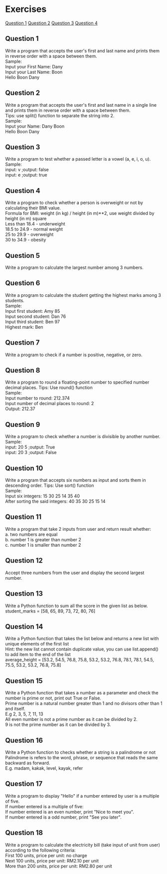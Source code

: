 # Exercises

[Question 1](#question-1)
[Question 2](#question-2)
[Question 3](#question-3)
[Question 4](#question-4)

## Question 1
Write a program that accepts the user's first and last name and prints them in reverse order with a space between them.
<br>Sample:
<br>Input your First Name: Dany                                       
Input your Last Name: Boon                                        
Hello Boon Dany

## Question 2
Write a program that accepts the user's first and last name in a single line and prints them in reverse order with a space between them.
<br>Tips: use split() function to separate the string into 2.
<br>Sample:
<br>Input your Name: Dany Boon                                       
Hello Boon Dany

## Question 3
Write a program to test whether a passed letter is a vowel (a, e, i, o, u).
<br>Sample:
<br>input: v  ;output: false
<br>input: e  ;output: true

## Question 4
Write a program to check whether a person is overweight or not by calculating their BMI value.
<br>Formula for BMI: weight (in kg) / height (in m)**2, use weight divided by height (in m) square
<br>Less than 18.4 - underweight
<br>18.5 to 24.9 - normal weight
<br>25 to 29.9 - overweight
<br>30 to 34.9 - obesity

## Question 5
Write a program to calculate the largest number among 3 numbers.

## Question 6
Write a program to calculate the student getting the highest marks among 3 students.
<br>Sample:
<br>Input first student: Amy 85
<br>Input second student: Dan 76
<br>Input third student: Ben 97
<br>Highest mark: Ben

## Question 7
Write a program to check if a number is positive, negative, or zero.

## Question 8
Write a program to round a floating-point number to specified number decimal places. Tips: Use round() function
<br>Sample:
<br>Input number to round: 212.374
<br>Input number of decimal places to round: 2
<br>Output: 212.37

## Question 9
Write a program to check whether a number is divisible by another number.
<br>Sample:
<br>input: 20 5  ;output: True
<br>input: 20 3  ;output: False

## Question 10
Write a program that accepts six numbers as input and sorts them in descending order. Tips: Use sort() function
<br>Sample:
<br>Input six integers: 15 30 25 14 35 40
<br>After sorting the said integers: 40 35 30 25 15 14

## Question 11
Write a program that take 2 inputs from user and return result whether:
<br>a. two numbers are equal
<br>b. number 1 is greater than number 2
<br>c. number 1 is smaller than number 2

## Question 12
Accept three numbers from the user and display the second largest number.

## Question 13
Write a Python function to sum all the score in the given list as below.
<br>student_marks = [58, 65, 89, 73, 72, 80, 76]

## Question 14
Write a Python function that takes the list below and returns a new list with unique elements of the first list
<br>Hint: the new list cannot contain duplicate value, you can use list.append() to add item to the end of the list
<br>average_height = [53.2, 54.5, 76.8, 75.8, 53.2, 53.2, 76.8, 78.1, 78.1, 54.5, 75.5, 53.2, 53.2, 76.8, 75.8]

## Question 15
Write a Python function that takes a number as a parameter and check the number is prime or not, print out True or False.
<br>Prime number is a natural number greater than 1 and no divisors other than 1 and itself.
<br>E.g 2, 3, 5, 7, 11, 13
<br>All even number is not a prime number as it can be divided by 2.
<br>9 is not the prime number as it can be divided by 3.

## Question 16
Write a Python function to checks whether a string is a palindrome or not
<br>Palindrome is refers to the word, phrase, or sequence that reads the same backward as forward.
<br>E.g. madam, kakak, level, kayak, refer

## Question 17
Write a program to display "Hello" if a number entered by user is a multiple of five.
<br>If number entered is a multiple of five:
<br>If number entered is an even number, print "Nice to meet you".
<br>If number entered is a odd number, print "See you later".

## Question 18
Write a program to calculate the electricity bill (take input of unit from user) according to the following criteria:
<br>First 100 units, price per unit: no charge
<br>Next 100 units, price per unit: RM2.10 per unit
<br>More than 200 units, price per unit: RM2.80 per unit



